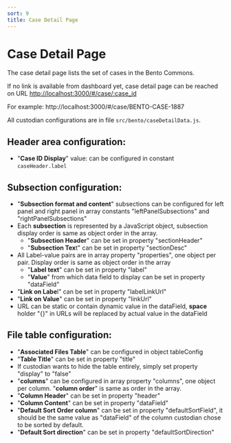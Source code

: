 ```yaml
---
sort: 9
title: Case Detail Page
---
```


# Case Detail Page

The case detail page lists the set of cases in the Bento Commons.

If no link is available from dashboard yet, case detail page can be reached on URL [http://localhost:3000/#/case/:case_id  ](http://localhost:3000/#/case/:case_id)

For example: http://localhost:3000/#/case/BENTO-CASE-1887

All custodian configurations are in file `src/bento/caseDetailData.js`.

## Header area configuration:

* "**Case ID Display**" value: can be configured in constant `caseHeader.label`

## Subsection configuration:

* "**Subsection format and content**" subsections can be configured for left panel and right panel in array constants "leftPanelSubsections" and "rightPanelSubsections"
* Each **subsection** is represented by a JavaScript object, subsection display order is same as object order in the array.
  * "**Subsection Header**" can be set in property "sectionHeader"
  * "**Subsection Tex**t" can be set in property "sectionDesc"
* All Label-value pairs are in array property "properties", one object per pair. Display order is same as object order in the array
  * "**Label text**" can be set in property "label"
  * "**Value**" from which data field to display can be set in property "dataField"
* "**Link on Labe**l" can be set in property "labelLinkUrl"
* "**Link on Value**" can be set in property "linkUrl"
* URL can be static or contain dynamic value in the dataField, **space** holder "{}" in URLs will be replaced by actual value in the dataField

## File table configuration:

* "**Associated Files Table**" can be configured in object tableConfig
* "**Table Title**" can be set in property "title"
* If custodian wants to hide the table entirely, simply set property "display" to "false"
* "**columns**" can be configured in array property "columns", one object per column. "**column order**" is same as order in the array.
* "**Column Header**" can be set in property "header"
* "**Column Content**" can be set in property "dataField"
* "**Default Sort Order column**" can be set in property "defaultSortField", it should be the same value as "dataField" of the column custodian chose to be sorted by default.
* "**Default Sort direction**" can be set in property "defaultSortDirection"

